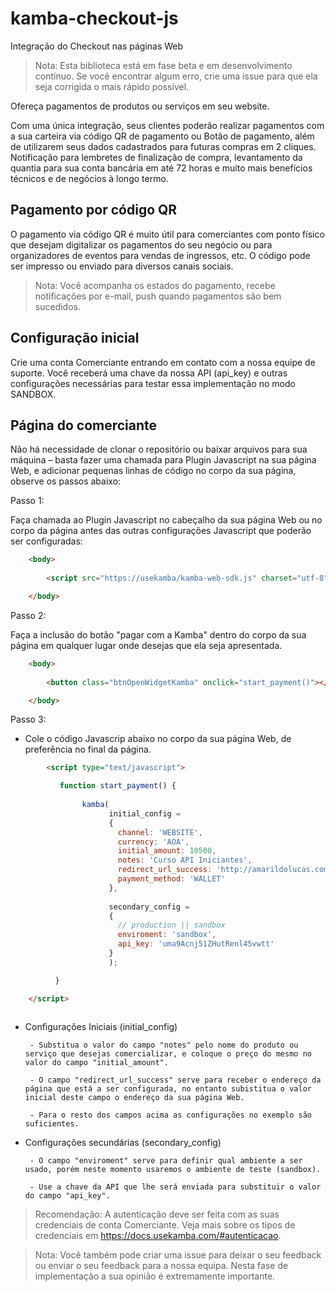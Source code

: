 # kamba-checkout-js

Integração do Checkout nas páginas Web



> Nota: Esta biblioteca está em fase beta e em desenvolvimento contínuo. Se você encontrar algum erro, crie uma issue para que ela seja corrigida o mais rápido possível.

Ofereça pagamentos de produtos ou serviços em seu website.

Com uma única integração, seus clientes poderão realizar pagamentos com a sua carteira via código QR de pagamento ou Botão de pagamento, além de utilizarem seus dados cadastrados para futuras compras em 2 cliques. Notificação para lembretes de finalização de compra, levantamento da quantia para sua conta bancária em até 72 horas e muito mais benefícios técnicos e de negócios à longo termo.


## Pagamento por código QR

O pagamento via código QR é muito útil para comerciantes com ponto físico que desejam digitalizar os pagamentos do seu negócio ou para organizadores de eventos para vendas de ingressos, etc. O código pode ser impresso ou enviado para diversos canais sociais.

> Nota: Você acompanha os estados do pagamento, recebe notificações por e-mail, push quando pagamentos são bem sucedidos.


## Configuração inicial

Crie uma conta Comerciante entrando em contato com a nossa equipe de suporte. Você receberá uma chave da nossa API (api_key) e outras configurações necessárias para testar essa implementação no modo SANDBOX.


## Página do comerciante

Não há necessidade de clonar o repositório ou baixar arquivos para sua máquina – basta fazer uma chamada para Plugin Javascript na sua página Web, e adicionar pequenas linhas de código no corpo da sua página, observe os passos abaixo:

Passo 1:

Faça chamada ao Plugin Javascript no cabeçalho da sua página Web ou no corpo da página antes das outras configurações Javascript que poderão ser configuradas:

```html
	<body>     
	      
	    <script src="https://usekamba/kamba-web-sdk.js" charset="utf-8"></script>

	</body>
```
Passo 2:

Faça a inclusão do botão "pagar com a Kamba" dentro do corpo da sua página em qualquer lugar onde desejas que ela seja apresentada. 

```html
	<body>
		
    	<button class="btnOpenWidgetKamba" onclick="start_payment()"></button>

	</body>
```

Passo 3:

 - Cole o código Javascrip abaixo no corpo da sua página Web, de preferência no final da página.

```html
	 	<script type="text/javascript">

	       function start_payment() {
	      
		        kamba(
		              initial_config =
		              { 
		                channel: 'WEBSITE',
		                currency: 'AOA',
		                initial_amount: 10500,
		                notes: 'Curso API Iniciantes',
		                redirect_url_success: 'http://amarildolucas.com/curso/api-iniciantes',
		                payment_method: 'WALLET'
		              },
		             
		              secondary_config = 
		              {
		                // production || sandbox
		                enviroment: 'sandbox',
		                api_key: 'uma9Acnj51ZHutRenl45vwtt'
		              }
		              );

	      }

    </script>
	
```

 - Configurações Iniciais (initial_config)

		- Substitua o valor do campo "notes" pelo nome do produto ou serviço que desejas comercializar, e coloque o preço do mesmo no valor do campo "initial_amount".

		- O campo "redirect_url_success" serve para receber o endereço da página que está a ser configurada, no entanto subistitua o valor inicial deste campo o endereço da sua página Web.

		- Para o resto dos campos acima as configurações no exemplo são suficientes.

 - Configurações secundárias (secondary_config)

		- O campo "enviroment" serve para definir qual ambiente a ser usado, porém neste momento usaremos o ambiente de teste (sandbox).

		- Use a chave da API que lhe será enviada para substituir o valor do campo "api_key".


	
> Recomendação: A autenticação deve ser feita com as suas credenciais de conta Comerciante. Veja mais sobre os tipos de credenciais em https://docs.usekamba.com/#autenticacao.


> Nota: Você também pode criar uma issue para deixar o seu feedback ou enviar o seu feedback para a nossa equipa. Nesta fase de implementação a sua opinião é extremamente importante.